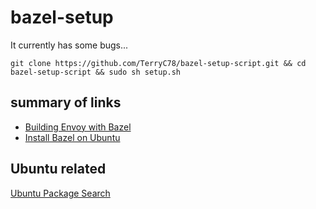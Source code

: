 # bazel-setup
It currently has some bugs...
```
git clone https://github.com/TerryC78/bazel-setup-script.git && cd bazel-setup-script && sudo sh setup.sh
```

## summary of links
* [Building Envoy with Bazel](https://github.com/envoyproxy/envoy/blob/master/bazel/README.md)
* [Install Bazel on Ubuntu](https://docs.bazel.build/versions/master/install-ubuntu.html)

## Ubuntu related
[Ubuntu Package Search](https://packages.ubuntu.com/)
